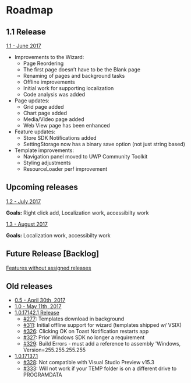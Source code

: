 # Roadmap

## 1.1 Release

[1.1 - June 2017](https://github.com/Microsoft/WindowsTemplateStudio/issues?utf8=%E2%9C%93&q=is%3Aissue%20milestone%3A1.1%20)

* Improvements to the Wizard:
   * Page Reordering
   * The first page doesn’t have to be the Blank page
   * Renaming of pages and background tasks
   * Offline improvements
   * Initial work for supporting localization
   * Code analysis was added
* Page updates:
   * Grid page added
   * Chart page added
   * Media/Video page added
   * Web View page has been enhanced
* Feature updates:
   * Store SDK Notifications added
   * SettingStorage now has a binary save option (not just string based)
* Template improvements:
   * Navigation panel moved to UWP Community Toolkit
   * Styling adjustments
   * ResourceLoader perf improvement

## Upcoming releases

[1.2 - July 2017](https://github.com/Microsoft/WindowsTemplateStudio/issues?q=is%3Aopen+is%3Aissue+milestone%3A1.2)

**Goals:** Right click add, Localization work, accessibilty work

[1.3 - August 2017](https://github.com/Microsoft/WindowsTemplateStudio/issues?q=is%3Aopen+is%3Aissue+milestone%3A1.3)

**Goals:** Localization work, accessibilty work

## Future Release [Backlog]

[Features without assigned releases](https://github.com/Microsoft/WindowsTemplateStudio/issues?q=is%3Aopen+is%3Aissue+milestone%3ABacklog)

## Old releases
* [0.5 - April 30th, 2017](https://github.com/Microsoft/WindowsTemplateStudio/issues?q=is%3Aopen+is%3Aissue+milestone%3A0.5)
* [1.0 - May 11th, 2017](https://github.com/Microsoft/WindowsTemplateStudio/issues?q=is%3Aopen+is%3Aissue+milestone%3A1.0)
* [1.0.17142.1 Release](https://github.com/Microsoft/WindowsTemplateStudio/issues?q=is%3Aopen+is%3Aissue+milestone%3A%221.01+-+Critical+Bug+Fixes%22)
    * [#277](https://github.com/Microsoft/WindowsTemplateStudio/issues/277): Templates download in background
    * [#311](https://github.com/Microsoft/WindowsTemplateStudio/issues/311): Initial offline support for wizard (templates shipped w/ VSIX)
    * [#326](https://github.com/Microsoft/WindowsTemplateStudio/issues/326): Clicking OK on Toast Notification restarts app
    * [#327](https://github.com/Microsoft/WindowsTemplateStudio/issues/327): Prior Windows SDK no longer a requirement
    * [#329](https://github.com/Microsoft/WindowsTemplateStudio/issues/329): Build Errors - must add a reference to assembly 'Windows, Version=255.255.255.255
* [1.0.17137.1](https://github.com/Microsoft/WindowsTemplateStudio/issues?q=is%3Aopen+is%3Aissue+milestone%3A%221.01+-+Critical+Bug+Fixes%22)
    * [#328](https://github.com/Microsoft/WindowsTemplateStudio/issues/328): Not compatible with Visual Studio Preview v15.3
    * [#333](https://github.com/Microsoft/WindowsTemplateStudio/issues/333): Will not work if your TEMP folder is on a different drive to PROGRAMDATA
